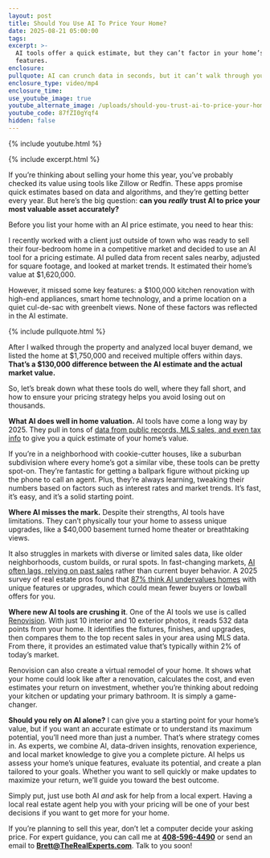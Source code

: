 ```yaml
---
layout: post
title: Should You Use AI To Price Your Home?
date: 2025-08-21 05:00:00
tags:
excerpt: >-
  AI tools offer a quick estimate, but they can’t factor in your home’s unique
  features.
enclosure:
pullquote: AI can crunch data in seconds, but it can’t walk through your house.
enclosure_type: video/mp4
enclosure_time:
use_youtube_image: true
youtube_alternate_image: /uploads/should-you-trust-ai-to-price-your-home-in-2025-2.jpg
youtube_code: 87fZI0gYqf4
hidden: false
---
```

{% include youtube.html %}

{% include excerpt.html %}

If you’re thinking about selling your home this year, you’ve probably checked its value using tools like Zillow or Redfin. These apps promise quick estimates based on data and algorithms, and they’re getting better every year. But here’s the big question: **can you** ***really*** **trust AI to price your most valuable asset accurately?**

Before you list your home with an AI price estimate, you need to hear this:

I recently worked with a client just outside of town who was ready to sell their four-bedroom home in a competitive market and decided to use an AI tool for a pricing estimate. AI pulled data from recent sales nearby, adjusted for square footage, and looked at market trends. It estimated their home’s value at $1,620,000.

However, it missed some key features: a $100,000 kitchen renovation with high-end appliances, smart home technology, and a prime location on a quiet cul-de-sac with greenbelt views. None of these factors was reflected in the AI estimate.

{% include pullquote.html %}

After I walked through the property and analyzed local buyer demand, we listed the home at $1,750,000 and received multiple offers within days. **That’s a $130,000 difference between the AI estimate and the actual market value.**

So, let’s break down what these tools do well, where they fall short, and how to ensure your pricing strategy helps you avoid losing out on thousands.

**What AI does well in home valuation.** AI tools have come a long way by 2025. They pull in tons of [data from public records, MLS sales, and even tax info](https://www.riskwire.com/how-ai-is-transforming-property-valuation/) to give you a quick estimate of your home’s value.

If you’re in a neighborhood with cookie-cutter houses, like a suburban subdivision where every home’s got a similar vibe, these tools can be pretty spot-on. They’re fantastic for getting a ballpark figure without picking up the phone to call an agent. Plus, they’re always learning, tweaking their numbers based on factors such as interest rates and market trends. It’s fast, it’s easy, and it’s a solid starting point.

**Where AI misses the mark.** Despite their strengths, AI tools have limitations. They can’t physically tour your home to assess unique upgrades, like a $40,000 basement turned home theater or breathtaking views.

It also struggles in markets with diverse or limited sales data, like older neighborhoods, custom builds, or rural spots. In fast-changing markets, [AI often lags, relying on past sales](https://www.housematch.com/blog/2024/2/9/zestimate-vs-cma-why-the-cma-wins-every-time) rather than current buyer behavior. A 2025 survey of real estate pros found that [87% think AI undervalues homes](https://bridgingandcommercial.co.uk/article/21466/90-of-estate-agents-believe-avms-undervalue-properties-says-alto) with unique features or upgrades, which could mean fewer buyers or lowball offers for you.

**Where new AI tools are crushing it**. One of the AI tools we use is called [Renovision](https://renovision.studio/). With just 10 interior and 10 exterior photos, it reads 532 data points from your home. It identifies the fixtures, finishes, and upgrades, then compares them to the top recent sales in your area using MLS data. From there, it provides an estimated value that’s typically within 2% of today’s market.

Renovision can also create a virtual remodel of your home. It shows what your home could look like after a renovation, calculates the cost, and even estimates your return on investment, whether you’re thinking about redoing your kitchen or updating your primary bathroom. It is simply a game-changer.

**Should you rely on AI alone?** I can give you a starting point for your home’s value, but if you want an accurate estimate or to understand its maximum potential, you’ll need more than just a number. That’s where strategy comes in. As experts, we combine AI, data-driven insights, renovation experience, and local market knowledge to give you a complete picture. AI helps us assess your home’s unique features, evaluate its potential, and create a plan tailored to your goals. Whether you want to sell quickly or make updates to maximize your return, we’ll guide you toward the best outcome.

Simply put, just use both AI *and* ask for help from a local expert. Having a local real estate agent help you with your pricing will be one of your best decisions if you want to get more for your home.

If you’re planning to sell this year, don’t let a computer decide your asking price. For expert guidance, you can call me at **<u>408-596-4490</u>** or send an email to [**Brett@TheRealExperts.com**](mailto:Brett@TheRealExperts.com). Talk to you soon!